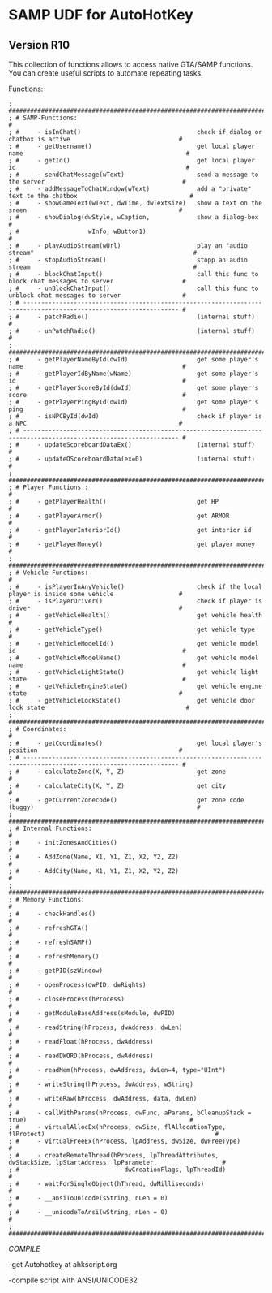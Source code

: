 ﻿SAMP UDF for AutoHotKey
=======================
Version R10
----------
This collection of functions allows to access native GTA/SAMP functions.
You can create useful scripts to automate repeating tasks.

Functions:

    ; #####################################################################################################################
    ; # SAMP-Functions:                                                                                                   #
    ; #     - isInChat()                                check if dialog or chatbox is active                              #
    ; #     - getUsername()                             get local player name                                             #
    ; #     - getId()                                   get local player id                                               #
    ; #     - sendChatMessage(wText)                    send a message to the server                                      #
    ; #     - addMessageToChatWindow(wText)             add a "private" text to the chatbox                               #
    ; #     - showGameText(wText, dwTime, dwTextsize)   show a text on the sreen                                          #
    ; #     - showDialog(dwStyle, wCaption,             show a dialog-box                                                 #
    ; #                   wInfo, wButton1)                                                                                #
    ; #     - playAudioStream(wUrl)                     play an "audio stream"                                            #
    ; #     - stopAudioStream()                         stopp an audio stream                                             #
    ; #     - blockChatInput()                          call this func to block chat messages to server                   #
    ; #     - unBlockChatInput()                        call this func to unblock chat messages to server                 #
    ; # ----------------------------------------------------------------------------------------------------------------- #
    ; #     - patchRadio()                              (internal stuff)                                                  #
    ; #     - unPatchRadio()                            (internal stuff)                                                  #
    ; #####################################################################################################################
    ; #     - getPlayerNameById(dwId)                   get some player's name                                            #
    ; #     - getPlayerIdByName(wName)                  get some player's id                                              #
    ; #     - getPlayerScoreById(dwId)                  get some player's score                                           #
    ; #     - getPlayerPingById(dwId)                   get some player's ping                                            #
    ; #     - isNPCById(dwId)                           check if player is a NPC                                          #
    ; # ----------------------------------------------------------------------------------------------------------------- #
    ; #     - updateScoreboardDataEx()                  (internal stuff)                                                  #
    ; #     - updateOScoreboardData(ex=0)               (internal stuff)                                                  #
    ; #####################################################################################################################
    ; # Player Functions :                                                                                                #
    ; #     - getPlayerHealth()                         get HP                                                            #
    ; #     - getPlayerArmor()                          get ARMOR                                                         #
    ; #     - getPlayerInteriorId()                     get interior id                                                   #
    ; #     - getPlayerMoney()                          get player money                                                  #
    ; #####################################################################################################################
    ; # Vehicle Functions:                                                                                                #
    ; #     - isPlayerInAnyVehicle()                    check if the local player is inside some vehicle                  #
    ; #     - isPlayerDriver()                          check if player is driver                                         #
    ; #     - getVehicleHealth()                        get vehicle health                                                #
    ; #     - getVehicleType()                          get vehicle type                                                  #
    ; #     - getVehicleModelId()                       get vehicle model id                                              #
    ; #     - getVehicleModelName()                     get vehicle model name                                            #
    ; #     - getVehicleLightState()                    get vehicle light state                                           #
    ; #     - getVehicleEngineState()                   get vehicle engine state                                          #
    ; #     - getVehicleLockState()                     get vehicle door lock state                                       #
    ; #####################################################################################################################
    ; # Coordinates:                                                                                                      #
    ; #     - getCoordinates()                          get local player's position                                       #
    ; # ----------------------------------------------------------------------------------------------------------------- #
    ; #     - calculateZone(X, Y, Z)                    get zone                                                          #
    ; #     - calculateCity(X, Y, Z)                    get city                                                          #
    ; #     - getCurrentZonecode()                      get zone code (buggy)                                             #
    ; #####################################################################################################################
    ; # Internal Functions:                                                                                               #
    ; #     - initZonesAndCities()                                                                                        #
    ; #     - AddZone(Name, X1, Y1, Z1, X2, Y2, Z2)                                                                       #
    ; #     - AddCity(Name, X1, Y1, Z1, X2, Y2, Z2)                                                                       #
    ; #####################################################################################################################
    ; # Memory Functions:                                                                                                 #
    ; #     - checkHandles()                                                                                              #
    ; #     - refreshGTA()                                                                                                #
    ; #     - refreshSAMP()                                                                                               #
    ; #     - refreshMemory()                                                                                             #
    ; #     - getPID(szWindow)                                                                                            #
    ; #     - openProcess(dwPID, dwRights)                                                                                #
    ; #     - closeProcess(hProcess)                                                                                      #
    ; #     - getModuleBaseAddress(sModule, dwPID)                                                                        #
    ; #     - readString(hProcess, dwAddress, dwLen)                                                                      #
    ; #     - readFloat(hProcess, dwAddress)                                                                              #
    ; #     - readDWORD(hProcess, dwAddress)                                                                              #
    ; #     - readMem(hProcess, dwAddress, dwLen=4, type="UInt")                                                          #
    ; #     - writeString(hProcess, dwAddress, wString)                                                                   #
    ; #     - writeRaw(hProcess, dwAddress, data, dwLen)                                                                  #
    ; #     - callWithParams(hProcess, dwFunc, aParams, bCleanupStack = true)                                             #
    ; #     - virtualAllocEx(hProcess, dwSize, flAllocationType, flProtect)                                               #
    ; #     - virtualFreeEx(hProcess, lpAddress, dwSize, dwFreeType)                                                      #
    ; #     - createRemoteThread(hProcess, lpThreadAttributes, dwStackSize, lpStartAddress, lpParameter,                  #
    ; #                             dwCreationFlags, lpThreadId)                                                          #
    ; #     - waitForSingleObject(hThread, dwMilliseconds)                                                                #
    ; #     - __ansiToUnicode(sString, nLen = 0)                                                                          #
    ; #     - __unicodeToAnsi(wString, nLen = 0)                                                                          #
    ; #####################################################################################################################


*COMPILE*

-get Autohotkey at ahkscript.org

-compile script with ANSI/UNICODE32
